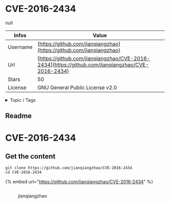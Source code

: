 # CVE-2016-2434

null

| Infos    | Value                                                              |
| -------- | -------------------------------------------------------------------|
| Username | [https://github.com/jianqiangzhao](https://github.com/jianqiangzhao) |
| Url      | [https://github.com/jianqiangzhao/CVE-2016-2434](https://github.com/jianqiangzhao/CVE-2016-2434)                                               |
| Stars    | 50                                                          |
| License  | GNU General Public License v2.0                                                        |

<details>

<summary>Topic / Tags</summary>



</details>

## Readme

# CVE-2016-2434


## Get the content

```
git clone https://github.com/jianqiangzhao/CVE-2016-2434
cd CVE-2016-2434
```

{% embed url="https://github.com/jianqiangzhao/CVE-2016-2434" %}

<figure><img src="https://avatars.githubusercontent.com/u/7478900?v=4" alt=""><figcaption><p>jianqiangzhao</p></figcaption></figure>
